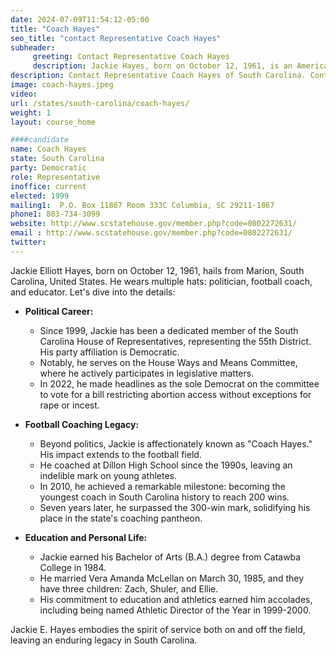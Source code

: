 ```yaml
---
date: 2024-07-09T11:54:12-05:00
title: "Coach Hayes"
seo_title: "contact Representative Coach Hayes"
subheader:
     greeting: Contact Representative Coach Hayes
     description: Jackie Hayes, born on October 12, 1961, is an American politician affiliated with the Democratic Party, also known as Coach. He has been serving as a member of the South Carolina House of Representatives, representing District 55, since 1998.
description: Contact Representative Coach Hayes of South Carolina. Contact information for Coach Hayes includes email address, phone number, and mailing address.
image: coach-hayes.jpeg
video:
url: /states/south-carolina/coach-hayes/
weight: 1
layout: course_home

####candidate
name: Coach Hayes
state: South Carolina
party: Democratic
role: Representative
inoffice: current
elected: 1999
mailing1:  P.O. Box 11867 Room 333C Columbia, SC 29211-1867
phone1: 803-734-3099
website: http://www.scstatehouse.gov/member.php?code=0802272631/
email : http://www.scstatehouse.gov/member.php?code=0802272631/
twitter: 
---
```

Jackie Elliott Hayes, born on October 12, 1961, hails from Marion, South Carolina, United States. He wears multiple hats: politician, football coach, and educator. Let's dive into the details:

- **Political Career:**
  - Since 1999, Jackie has been a dedicated member of the South Carolina House of Representatives, representing the 55th District. His party affiliation is Democratic.
  - Notably, he serves on the House Ways and Means Committee, where he actively participates in legislative matters.
  - In 2022, he made headlines as the sole Democrat on the committee to vote for a bill restricting abortion access without exceptions for rape or incest.

- **Football Coaching Legacy:**
  - Beyond politics, Jackie is affectionately known as "Coach Hayes." His impact extends to the football field.
  - He coached at Dillon High School since the 1990s, leaving an indelible mark on young athletes.
  - In 2010, he achieved a remarkable milestone: becoming the youngest coach in South Carolina history to reach 200 wins.
  - Seven years later, he surpassed the 300-win mark, solidifying his place in the state's coaching pantheon.

- **Education and Personal Life:**
  - Jackie earned his Bachelor of Arts (B.A.) degree from Catawba College in 1984.
  - He married Vera Amanda McLellan on March 30, 1985, and they have three children: Zach, Shuler, and Ellie.
  - His commitment to education and athletics earned him accolades, including being named Athletic Director of the Year in 1999-2000.

Jackie E. Hayes embodies the spirit of service both on and off the field, leaving an enduring legacy in South Carolina. 
